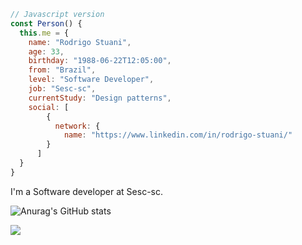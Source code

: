 ```js
// Javascript version
const Person() {
  this.me = {
    name: "Rodrigo Stuani",
    age: 33,
    birthday: "1988-06-22T12:05:00",
    from: "Brazil",
    level: "Software Developer",
    job: "Sesc-sc",
    currentStudy: "Design patterns",
    social: [
        {
          network: {
            name: "https://www.linkedin.com/in/rodrigo-stuani/"
        }
      ]
  }
}
```

I'm a Software developer at Sesc-sc.

![Anurag's GitHub stats](https://github-readme-stats.vercel.app/api?username=RodrigoStuani&show_icons=true&theme=dark)

<img src="https://api.segment.io/v1/pixel/track?data=e1wid3JpdGVLZXlcIjpcImxMMDNDSjgxY2ZValZpMEl2OURpTEc1OVQ4d1pvM3ZvXCIsXCJ1c2VySWRcIjpcInVzZXJfMTIzXCIsXCJldmVudFwiOlwiRW1haWwgT3BlbmVkXCIsXCJwcm9wZXJ0aWVzXCI6e1wic3ViamVjdFwiOlwiVGhlIEVsZWN0cmljIERhaWx5XCIsXCJlbWFpbFwiOlwiamFuZS5raW1AZXhhbXBsZS5jb21cIn19">

